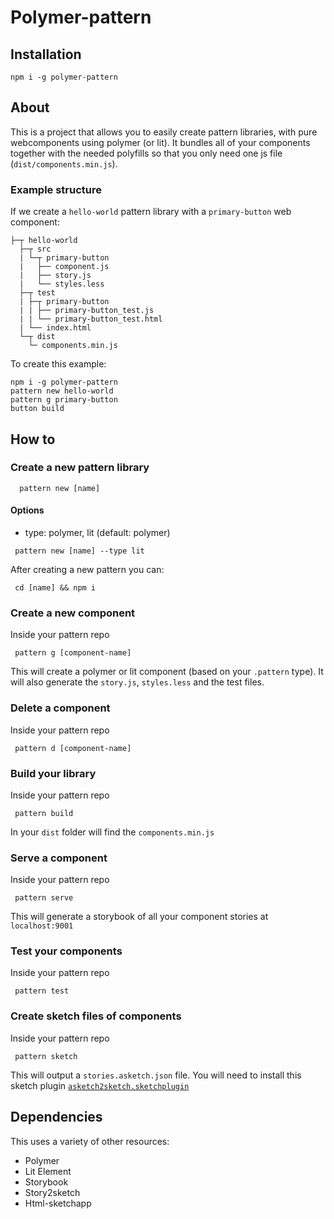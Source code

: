 # Polymer-pattern

## Installation

```
npm i -g polymer-pattern
```

## About

 This is a project that allows you to easily create pattern libraries, with pure webcomponents using polymer (or lit). It bundles
 all of your components together with the needed polyfills so that you only need one js file (`dist/components.min.js`).

### Example structure

If we create a `hello-world` pattern library with a `primary-button` web component:

```
├─┬ hello-world
  ├─┬ src
  | └─┬ primary-button
  |   ├── component.js
  |   ├── story.js
  |   └── styles.less
  ├─┬ test
  | ├─┬ primary-button
  | | ├── primary-button_test.js
  | | └── primary-button_test.html
  | └── index.html
  └─┬ dist
    └─ components.min.js
```

To create this example:

```
npm i -g polymer-pattern
pattern new hello-world
pattern g primary-button
button build
```

## How to

### Create a new pattern library

```
  pattern new [name]
```

#### Options

 - type: polymer, lit (default: polymer)

 ```
  pattern new [name] --type lit
 ```

 After creating a new pattern you can:

 ```
  cd [name] && npm i
 ```

### Create a new component

 Inside your pattern repo

 ```
  pattern g [component-name]
 ```

 This will create a polymer or lit component (based on your `.pattern` type).
 It will also generate the `story.js`, `styles.less` and the test files.

### Delete a component

Inside your pattern repo

 ```
  pattern d [component-name]
 ```

### Build your library

Inside your pattern repo

```
 pattern build
```

In your `dist` folder will find the `components.min.js`

### Serve a component

 Inside your pattern repo

 ```
  pattern serve
 ```

 This will generate a storybook of all your component stories at `localhost:9001`

### Test your components

 Inside your pattern repo

 ```
  pattern test
 ```

### Create sketch files of components

Inside your pattern repo

```
 pattern sketch
```

This will output a `stories.asketch.json` file. You will need to install this sketch plugin [`asketch2sketch.sketchplugin`](https://github.com/brainly/html-sketchapp/releases/download/v3.3.1/asketch2sketch-3-3-1.sketchplugin.zip)

## Dependencies

 This uses a variety of other resources:

 - Polymer
 - Lit Element
 - Storybook
 - Story2sketch
 - Html-sketchapp
